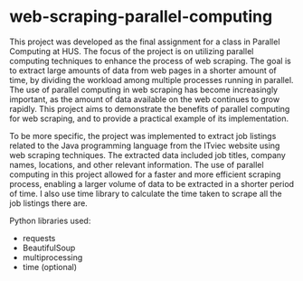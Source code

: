 # web-scraping-parallel-computing
This project was developed as the final assignment for a class in Parallel Computing at HUS. The focus of the project is on utilizing parallel computing techniques to enhance the process of web scraping. The goal is to extract large amounts of data from web pages in a shorter amount of time, by dividing the workload among multiple processes running in parallel. The use of parallel computing in web scraping has become increasingly important, as the amount of data available on the web continues to grow rapidly. This project aims to demonstrate the benefits of parallel computing for web scraping, and to provide a practical example of its implementation.

To be more specific, the project was implemented to extract job listings related to the Java programming language from the ITviec website using web scraping techniques. The extracted data included job titles, company names, locations, and other relevant information. The use of parallel computing in this project allowed for a faster and more efficient scraping process, enabling a larger volume of data to be extracted in a shorter period of time. I also use time library to calculate the time taken to scrape all the job listings there are.

Python libraries used:
- requests
- BeautifulSoup
- multiprocessing
- time (optional)
